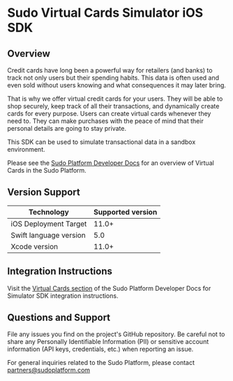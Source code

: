 # Sudo Virtual Cards Simulator iOS SDK

## Overview
Credit cards have long been a powerful way for retailers (and banks) to track not only users but their spending habits. This data is often used and even sold without users knowing and what consequences it may later bring.

That is why we offer virtual credit cards for your users. They will be able to shop securely, keep track of all their transactions, and dynamically create cards for every purpose. Users can create virtual cards whenever they need to. They can make purchases with the peace of mind that their personal details are going to stay private.

This SDK can be used to simulate transactional data in a sandbox environment.

Please see the [Sudo Platform Developer Docs](https://sudoplatform.com/docs) for an overview of Virtual Cards in the Sudo Platform.

## Version Support
| Technology             | Supported version |
| ---------------------- | ----------------- |
| iOS Deployment Target  | 11.0+             |
| Swift language version | 5.0               |
| Xcode version          | 11.0+             |

## Integration Instructions
Visit the [Virtual Cards section](https://sudoplatform.com/docs) of the Sudo Platform Developer Docs for Simulator SDK integration instructions.

## Questions and Support
File any issues you find on the project's GitHub repository. Be careful not to share any Personally Identifiable Information (PII) or sensitive account information (API keys, credentials, etc.) when reporting an issue.

For general inquiries related to the Sudo Platform, please contact [partners@sudoplatform.com](mailto:partners@sudoplatform.com)
